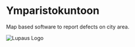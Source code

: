 

# Ymparistokuntoon

Map based software to report defects on city area.

![Lupaus Logo](http://open.mikkeli.fi/wp-content/uploads/2014/11/lupaus.png)

